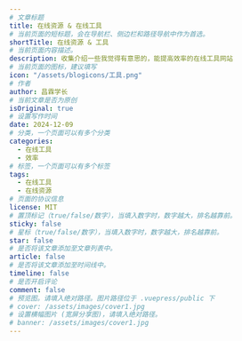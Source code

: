 ```yaml
---
# 文章标题
title: 在线资源 & 在线工具
# 当前页面的短标题，会在导航栏、侧边栏和路径导航中作为首选。
shortTitle: 在线资源 & 工具
# 当前页面内容描述。
description: 收集介绍一些我觉得有意思的，能提高效率的在线工具网站
# 当前页面的图标，建议填写
icon: "/assets/blogicons/工具.png"
# 作者
author: 昌霖学长
# 当前文章是否为原创
isOriginal: true
# 设置写作时间
date: 2024-12-09
# 分类，一个页面可以有多个分类
categories: 
  - 在线工具
  - 效率
# 标签，一个页面可以有多个标签
tags: 
  - 在线工具
  - 在线资源
# 页面的协议信息
license: MIT
# 置顶标记（true/false/数字），当填入数字时，数字越大，排名越靠前。
sticky: false
# 星标（true/false/数字），当填入数字时，数字越大，排名越靠前。
star: false
# 是否将该文章添加至文章列表中。
article: false
# 是否将该文章添加至时间线中。
timeline: false
# 是否开启评论
comment: false
# 预览图。请填入绝对路径。图片路径位于 .vuepress/public 下
# cover: /assets/images/cover1.jpg
# 设置横幅图片 (宽屏分享图)，请填入绝对路径。
# banner: /assets/images/cover1.jpg
---
```


<div class="vp-card-container">
  <SiteInfo
    name="HiFi 音乐磁场"
    desc="一个由音乐爱好者维护的分享平台。"
    logo="https://www.hifini.com/view/img/logo.png"
    url="https://www.hifini.com/"
    preview="/assets/postsimages/OnlineTools/Hifini_preview.png"
  />
  <SiteInfo
    name="Shots"
    desc="创建一个惊艳的版面设计，给视频或者照片添加一个漂亮的边框模版。"
    logo="https://shots.so/image/shots-logo.png"
    url="https://shots.so/"
    preview="https://shots.so/image/welcome/previews/high-res/preview-07.jpeg"
  />
  <SiteInfo
    name="Napkin"
    desc="Napkin 将你的文字转变成可视化图表，可用于在个人博客或 PPT 中进行数据展示。"
    logo="https://www.napkin.ai/assets/napkin-logo-2024-beta.svg"
    url="https://www.napkin.ai/"
    preview="/assets/postsimages/OnlineTools/Napkin_preview.png"
  />
  <SiteInfo
    name="Google NotebookLM"
    desc="NotebookLM 是一款 AI 赋能的研究和撰写助理，最适合与您上传的来源配合使用。可以用作个人知识库的建立。"
    logo="https://notebooklm.google.com/_/static/branding/v5/light_mode/notebook-logo.svg"
    url="https://notebooklm.google.com/"
    preview="/assets/postsimages/OnlineTools/NotebookLM_preview.png"
  />
</div>
